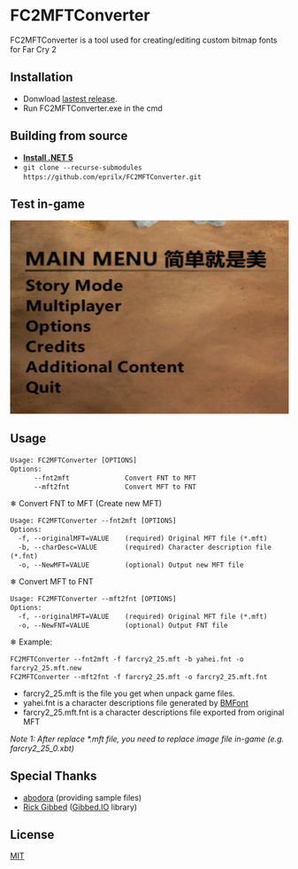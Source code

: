 # FC2MFTConverter
FC2MFTConverter is a tool used for creating/editing custom bitmap fonts for Far Cry 2

## Installation

- Donwload [lastest release](https://github.com/eprilx/FFDConverter/releases).
- Run FC2MFTConverter.exe in the cmd

## Building from source
- **[Install .NET 5](https://dotnet.microsoft.com/download/dotnet/5.0)**
- ``git clone --recurse-submodules https://github.com/eprilx/FC2MFTConverter.git``

## Test in-game

<img src="sampleImg/menu2.png"/>

## Usage

```
Usage: FC2MFTConverter [OPTIONS]
Options:
      --fnt2mft              Convert FNT to MFT
      --mft2fnt              Convert MFT to FNT
```
❄ Convert FNT to MFT (Create new MFT)
```
Usage: FC2MFTConverter --fnt2mft [OPTIONS]
Options:
  -f, --originalMFT=VALUE    (required) Original MFT file (*.mft)
  -b, --charDesc=VALUE       (required) Character description file (*.fnt)
  -o, --NewMFT=VALUE         (optional) Output new MFT file
```
❄ Convert MFT to FNT
```
Usage: FC2MFTConverter --mft2fnt [OPTIONS]
Options:
  -f, --originalMFT=VALUE    (required) Original MFT file (*.mft)
  -o, --NewFNT=VALUE         (optional) Output FNT file
```
❄ Example:
```
FC2MFTConverter --fnt2mft -f farcry2_25.mft -b yahei.fnt -o farcry2_25.mft.new
FC2MFTConverter --mft2fnt -f farcry2_25.mft -o farcry2_25.mft.fnt
```

- farcry2_25.mft is the file you get when unpack game files.
- yahei.fnt is a character descriptions file generated by [BMFont](https://www.angelcode.com/products/bmfont/)
- farcry2_25.mft.fnt is a character descriptions file exported from original MFT

*Note 1: After replace \*.mft file, you need to replace image file in-game (e.g. farcry2_25_0.xbt)*

## Special Thanks
- [abodora](https://github.com/abodora) (providing sample files)
- [Rick Gibbed](https://github.com/gibbed) ([Gibbed.IO](https://github.com/gibbed/Gibbed.IO) library)

## License
[MIT](LICENSE)
